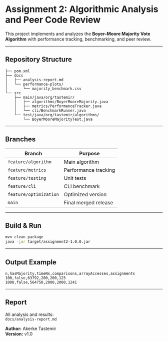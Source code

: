 # Assignment 2: Algorithmic Analysis and Peer Code Review

This project implements and analyzes the **Boyer–Moore Majority Vote Algorithm** with performance tracking, benchmarking, and peer review.

---

## Repository Structure
```
├── pom.xml
├── docs
│   ├── analysis-report.md
│   └── performance-plots/
│       └── majority_benchmark.csv
└── src
    ├── main/java/org/tastemir/
    │   ├── algorithms/BoyerMooreMajority.java
    │   ├── metrics/PerformanceTracker.java
    │   └── cli/BenchmarkRunner.java
    └── test/java/org/tastemir/algorithms/
        └── BoyerMooreMajorityTest.java
```

---

## Branches
| Branch | Purpose |
|--------|----------|
| `feature/algorithm` | Main algorithm |
| `feature/metrics` | Performance tracking |
| `feature/testing` | Unit tests |
| `feature/cli` | CLI benchmark |
| `feature/optimization` | Optimized version |
| `main` | Final merged release |

---

## Build & Run
```bash
mvn clean package
java -jar target/assignment2-1.0.0.jar
```

---

## Output Example
```
n,hasMajority,timeNs,comparisons,arrayAccesses,assignments
100,false,63792,200,200,125
1000,false,564750,2000,2000,1241
```

---

## Report
All analysis and results:  
`docs/analysis-report.md`

**Author:** Akerke Tastemir  
**Version:** v1.0